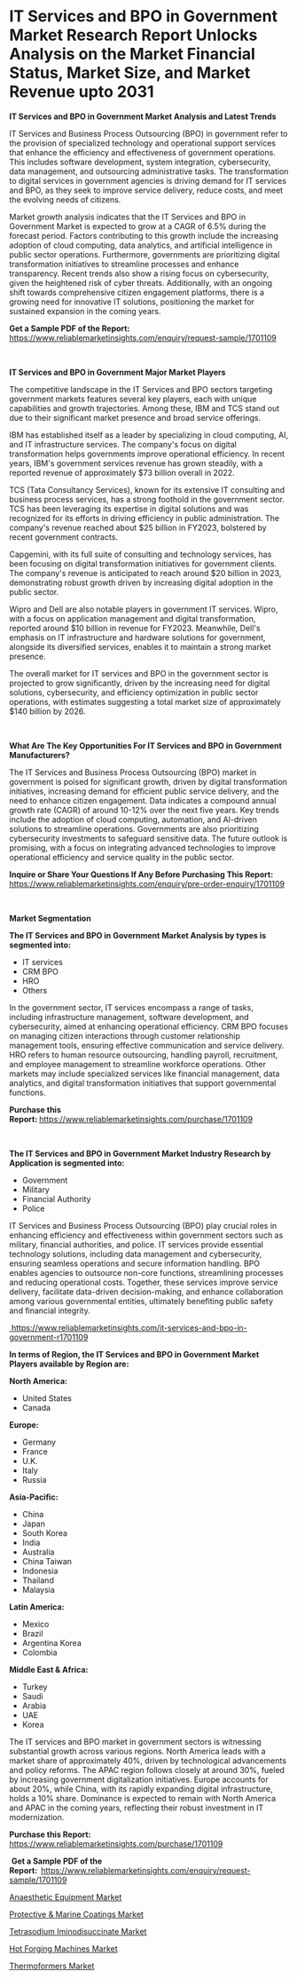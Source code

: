 <p><h1>IT Services and BPO in Government Market Research Report Unlocks Analysis on the Market Financial Status, Market Size, and Market Revenue upto 2031</h1></p><p><strong>IT Services and BPO in Government Market Analysis and Latest Trends</strong></p>
<p><p>IT Services and Business Process Outsourcing (BPO) in government refer to the provision of specialized technology and operational support services that enhance the efficiency and effectiveness of government operations. This includes software development, system integration, cybersecurity, data management, and outsourcing administrative tasks. The transformation to digital services in government agencies is driving demand for IT services and BPO, as they seek to improve service delivery, reduce costs, and meet the evolving needs of citizens.</p><p>Market growth analysis indicates that the IT Services and BPO in Government Market is expected to grow at a CAGR of 6.5% during the forecast period. Factors contributing to this growth include the increasing adoption of cloud computing, data analytics, and artificial intelligence in public sector operations. Furthermore, governments are prioritizing digital transformation initiatives to streamline processes and enhance transparency. Recent trends also show a rising focus on cybersecurity, given the heightened risk of cyber threats. Additionally, with an ongoing shift towards comprehensive citizen engagement platforms, there is a growing need for innovative IT solutions, positioning the market for sustained expansion in the coming years.</p></p>
<p><strong>Get a Sample PDF of the Report:&nbsp;</strong> <a href="https://www.reliablemarketinsights.com/enquiry/request-sample/1701109?utm_campaign=1565&utm_medium=2&utm_source=Github&utm_content=ia&utm_term=30102024&utm_id=it-services-and-bpo-in-government">https://www.reliablemarketinsights.com/enquiry/request-sample/1701109</a></p>
<p>&nbsp;</p>
<p><strong>IT Services and BPO in Government Major Market Players</strong></p>
<p><p>The competitive landscape in the IT Services and BPO sectors targeting government markets features several key players, each with unique capabilities and growth trajectories. Among these, IBM and TCS stand out due to their significant market presence and broad service offerings.</p><p>IBM has established itself as a leader by specializing in cloud computing, AI, and IT infrastructure services. The company's focus on digital transformation helps governments improve operational efficiency. In recent years, IBM's government services revenue has grown steadily, with a reported revenue of approximately $73 billion overall in 2022.</p><p>TCS (Tata Consultancy Services), known for its extensive IT consulting and business process services, has a strong foothold in the government sector. TCS has been leveraging its expertise in digital solutions and was recognized for its efforts in driving efficiency in public administration. The company's revenue reached about $25 billion in FY2023, bolstered by recent government contracts.</p><p>Capgemini, with its full suite of consulting and technology services, has been focusing on digital transformation initiatives for government clients. The company's revenue is anticipated to reach around $20 billion in 2023, demonstrating robust growth driven by increasing digital adoption in the public sector.</p><p>Wipro and Dell are also notable players in government IT services. Wipro, with a focus on application management and digital transformation, reported around $10 billion in revenue for FY2023. Meanwhile, Dell's emphasis on IT infrastructure and hardware solutions for government, alongside its diversified services, enables it to maintain a strong market presence.</p><p>The overall market for IT services and BPO in the government sector is projected to grow significantly, driven by the increasing need for digital solutions, cybersecurity, and efficiency optimization in public sector operations, with estimates suggesting a total market size of approximately $140 billion by 2026.</p></p>
<p>&nbsp;</p>
<p><strong>What Are The Key Opportunities For IT Services and BPO in Government Manufacturers?</strong></p>
<p><p>The IT Services and Business Process Outsourcing (BPO) market in government is poised for significant growth, driven by digital transformation initiatives, increasing demand for efficient public service delivery, and the need to enhance citizen engagement. Data indicates a compound annual growth rate (CAGR) of around 10-12% over the next five years. Key trends include the adoption of cloud computing, automation, and AI-driven solutions to streamline operations. Governments are also prioritizing cybersecurity investments to safeguard sensitive data. The future outlook is promising, with a focus on integrating advanced technologies to improve operational efficiency and service quality in the public sector.</p></p>
<p><strong>Inquire or Share Your Questions If Any Before Purchasing This Report:</strong> <a href="https://www.reliablemarketinsights.com/enquiry/pre-order-enquiry/1701109?utm_campaign=1565&utm_medium=2&utm_source=Github&utm_content=ia&utm_term=30102024&utm_id=it-services-and-bpo-in-government">https://www.reliablemarketinsights.com/enquiry/pre-order-enquiry/1701109</a></p>
<p>&nbsp;</p>
<p><strong>Market Segmentation</strong></p>
<p><strong>The IT Services and BPO in Government Market Analysis by types is segmented into:</strong></p>
<p><ul><li>IT services</li><li>CRM BPO</li><li>HRO</li><li>Others</li></ul></p>
<p><p>In the government sector, IT services encompass a range of tasks, including infrastructure management, software development, and cybersecurity, aimed at enhancing operational efficiency. CRM BPO focuses on managing citizen interactions through customer relationship management tools, ensuring effective communication and service delivery. HRO refers to human resource outsourcing, handling payroll, recruitment, and employee management to streamline workforce operations. Other markets may include specialized services like financial management, data analytics, and digital transformation initiatives that support governmental functions.</p></p>
<p><strong>Purchase this Report:&nbsp;</strong><a href="https://www.reliablemarketinsights.com/purchase/1701109?utm_campaign=1565&utm_medium=2&utm_source=Github&utm_content=ia&utm_term=30102024&utm_id=it-services-and-bpo-in-government">https://www.reliablemarketinsights.com/purchase/1701109</a></p>
<p>&nbsp;</p>
<p><strong>The IT Services and BPO in Government Market Industry Research by Application is segmented into:</strong></p>
<p><ul><li>Government</li><li>Military</li><li>Financial Authority</li><li>Police</li></ul></p>
<p><p>IT Services and Business Process Outsourcing (BPO) play crucial roles in enhancing efficiency and effectiveness within government sectors such as military, financial authorities, and police. IT services provide essential technology solutions, including data management and cybersecurity, ensuring seamless operations and secure information handling. BPO enables agencies to outsource non-core functions, streamlining processes and reducing operational costs. Together, these services improve service delivery, facilitate data-driven decision-making, and enhance collaboration among various governmental entities, ultimately benefiting public safety and financial integrity.</p></p>
<p><a href="https://www.reliablemarketinsights.com/it-services-and-bpo-in-government-r1701109?utm_campaign=1565&utm_medium=2&utm_source=Github&utm_content=ia&utm_term=30102024&utm_id=it-services-and-bpo-in-government">&nbsp;https://www.reliablemarketinsights.com/it-services-and-bpo-in-government-r1701109</a></p>
<p><strong>In terms of Region, the IT Services and BPO in Government Market Players available by Region are:</strong></p>
<p>
    <p> <strong> North America: </strong>
        <ul>
            <li>United States</li>
            <li>Canada</li>
        </ul>
        </p> 
    <p> <strong> Europe: </strong>
        <ul>
            <li>Germany</li>
            <li>France</li>
            <li>U.K.</li>
            <li>Italy</li>
            <li>Russia</li>
        </ul>
        </p> 
    <p> <strong> Asia-Pacific: </strong>
        <ul>
            <li>China</li>
            <li>Japan</li>
            <li>South Korea</li>
            <li>India</li>
            <li>Australia</li>
            <li>China Taiwan</li>
            <li>Indonesia</li>
            <li>Thailand</li>
            <li>Malaysia</li>
        </ul>
        </p> 
    <p> <strong> Latin America: </strong>
        <ul>
            <li>Mexico</li>
            <li>Brazil</li>
            <li>Argentina Korea</li>
            <li>Colombia</li>
        </ul>
        </p> 
    <p> <strong> Middle East & Africa: </strong>
        <ul>
            <li>Turkey</li>
            <li>Saudi</li>
            <li>Arabia</li>
            <li>UAE</li>
            <li>Korea</li>
        </ul>
    </p>
    </p>
<p><p>The IT services and BPO market in government sectors is witnessing substantial growth across various regions. North America leads with a market share of approximately 40%, driven by technological advancements and policy reforms. The APAC region follows closely at around 30%, fueled by increasing government digitalization initiatives. Europe accounts for about 20%, while China, with its rapidly expanding digital infrastructure, holds a 10% share. Dominance is expected to remain with North America and APAC in the coming years, reflecting their robust investment in IT modernization.</p></p>
<p><strong>Purchase this Report: </strong><a href="https://www.reliablemarketinsights.com/purchase/1701109?utm_campaign=1565&utm_medium=2&utm_source=Github&utm_content=ia&utm_term=30102024&utm_id=it-services-and-bpo-in-government">https://www.reliablemarketinsights.com/purchase/1701109</a></p>
<p>&nbsp;<strong>Get a Sample PDF of the Report:&nbsp;&nbsp;</strong><a href="https://www.reliablemarketinsights.com/enquiry/request-sample/1701109?utm_campaign=1565&utm_medium=2&utm_source=Github&utm_content=ia&utm_term=30102024&utm_id=it-services-and-bpo-in-government">https://www.reliablemarketinsights.com/enquiry/request-sample/1701109</a></p>
<p><strong></strong></p>
<p><p><a href="https://www.linkedin.com/pulse/anaesthetic-equipment-market-trends-focusing-insight-forecast-6alvc?utm_campaign=1565&utm_medium=2&utm_source=Github&utm_content=ia&utm_term=30102024&utm_id=it-services-and-bpo-in-government">Anaesthetic Equipment Market</a></p><p><a href="https://www.linkedin.com/pulse/unveiling-market-trends-global-protective-marine-coatings-arzqc?utm_campaign=1565&utm_medium=2&utm_source=Github&utm_content=ia&utm_term=30102024&utm_id=it-services-and-bpo-in-government">Protective & Marine Coatings Market</a></p><p><a href="https://www.linkedin.com/pulse/future-trends-global-tetrasodium-iminodisuccinate-market-kid5c?utm_campaign=1565&utm_medium=2&utm_source=Github&utm_content=ia&utm_term=30102024&utm_id=it-services-and-bpo-in-government">Tetrasodium Iminodisuccinate Market</a></p><p><a href="https://www.linkedin.com/pulse/hot-forging-machines-market-global-regional-analysis-2024-mjc1f?utm_campaign=1565&utm_medium=2&utm_source=Github&utm_content=ia&utm_term=30102024&utm_id=it-services-and-bpo-in-government">Hot Forging Machines Market</a></p><p><a href="https://www.linkedin.com/pulse/market-insights-global-thermoformers-forecast-innovation-mfbaf?utm_campaign=1565&utm_medium=2&utm_source=Github&utm_content=ia&utm_term=30102024&utm_id=it-services-and-bpo-in-government">Thermoformers Market</a></p></p>